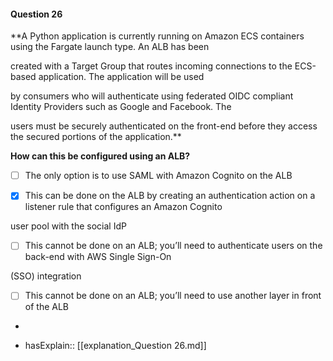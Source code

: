 #### Question  26


**A Python application is currently running on Amazon ECS containers using the Fargate launch type. An ALB has been

created with a Target Group that routes incoming connections to the ECS-based application. The application will be used

by consumers who will authenticate using federated OIDC compliant Identity Providers such as Google and Facebook. The

users must be securely authenticated on the front-end before they access the secured portions of the application.**


**How can this be configured using an ALB?**


- [ ] The only option is to use SAML with Amazon Cognito on the ALB


- [x] This can be done on the ALB by creating an authentication action on a listener rule that configures an Amazon Cognito

user pool with the social IdP


- [ ] This cannot be done on an ALB; you’ll need to authenticate users on the back-end with AWS Single Sign-On

(SSO) integration


- [ ] This cannot be done on an ALB; you’ll need to use another layer in front of the ALB


*

- hasExplain:: [[explanation_Question  26.md]]